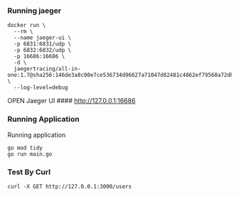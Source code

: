 
### Running jaeger

```script
docker run \
  --rm \
  --name jaeger-ui \
  -p 6831:6831/udp \
  -p 6832:6832/udp \
  -p 16686:16686 \
  -d \
  jaegertracing/all-in-one:1.7@sha256:146de3a8c00e7ce536734d96627a71047d82481c4862ef79560a72dba1b4099a \
  --log-level=debug
```

OPEN Jaeger UI #### http://127.0.0.1:16686

### Running Application

Running application
```
go mod tidy
go run main.go
```

### Test By Curl
```curl
curl -X GET http://127.0.0.1:3000/users
```